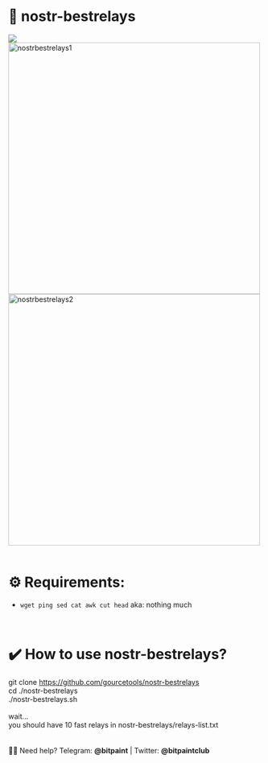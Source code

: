 # <b>🍩 nostr-bestrelays</b><br>
<img src="https://img.shields.io/badge/License-MIT-orange.svg"> <br>
 <img src="https://user-images.githubusercontent.com/120996278/213574844-85610c60-4e2e-4b55-a25e-4d501ee43ffe.png" alt="nostrbestrelays1" width="500px"><br>
 <img src="https://user-images.githubusercontent.com/120996278/213575194-bfed52c5-21d7-4c20-b684-133c779442a1.png" alt="nostrbestrelays2" width="500px"> <br> <br>

# <b>⚙️ Requirements:</b><br>
- `wget ping sed cat awk cut head` aka: nothing much  <br>
<br>

# <b>✔️ How to use nostr-bestrelays?</b><br>
git clone https://github.com/gourcetools/nostr-bestrelays<br>
cd ./nostr-bestrelays<br>
./nostr-bestrelays.sh<br>
<br>
wait...<br>
you should have 10 fast relays in nostr-bestrelays/relays-list.txt<br>
<br>
<br>
🙋‍♂️ Need help? Telegram: <b>@bitpaint</b> | Twitter: <b>@bitpaintclub<br></b>
